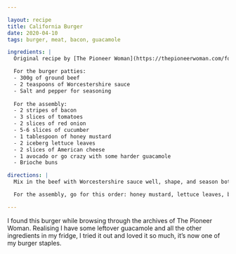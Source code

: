 ```yaml
---

layout: recipe
title: California Burger
date: 2020-04-10
tags: burger, meat, bacon, guacamole

ingredients: |
  Original recipe by [The Pioneer Woman](https://thepioneerwoman.com/food-and-friends/5-epic-burgers-with-grilling-tips/).

  For the burger patties:
  - 300g of ground beef
  - 2 teaspoons of Worcestershire sauce
  - Salt and pepper for seasoning
  
  For the assembly:
  - 2 stripes of bacon
  - 3 slices of tomatoes
  - 2 slices of red onion
  - 5-6 slices of cucumber
  - 1 tablespoon of honey mustard
  - 2 iceberg lettuce leaves
  - 2 slices of American cheese
  - 1 avocado or go crazy with some harder guacamole
  - Brioche buns  

directions: |
  Mix in the beef with Worcestershire sauce well, shape, and season both sides with salt and pepper. Put the bacon onto a cold frying pan and fry it on medium heat to render out the fat. Set the bacon aside and fry the patties for 3 minutes on high-heat. Then flip, put the cheese slice on one of the patties, cover the pan with a lid and fry for another 3 minutes.

  For the assembly, go for this order: honey mustard, lettuce leaves, burger patties with cheese between them, tomato, red onion, cucumber and bacon. Put the mashed avocado (or guac) on the top bun.

---
```


I found this burger while browsing through the archives of The Pioneer Woman. Realising I have some leftover guacamole and all the other ingredients in my fridge, I tried it out and loved it so much, it’s now one of my burger staples.
